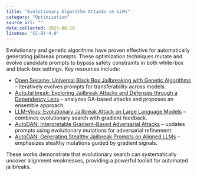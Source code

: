 ```yaml
---
title: "Evolutionary Algorithm Attacks on LLMs"
category: "Optimization"
source_url: ""
date_collected: 2025-06-18
license: "CC-BY-4.0"
---
```


Evolutionary and genetic algorithms have proven effective for automatically generating jailbreak prompts. These optimization techniques mutate and evolve candidate prompts to bypass safety constraints in both white-box and black-box settings. Key resources include:

- [Open Sesame: Universal Black Box Jailbreaking with Genetic Algorithms](https://arxiv.org/abs/2309.01446) – iteratively evolves prompts for transferability across models.
- [AutoJailbreak: Exploring Jailbreak Attacks and Defenses through a Dependency Lens](https://arxiv.org/abs/2406.03805) – analyzes GA-based attacks and proposes an ensemble approach.
- [LLM-Virus: Evolutionary Jailbreak Attack on Large Language Models](https://arxiv.org/abs/2501.00055) – combines evolutionary search with gradient feedback.
- [AutoDAN: Interpretable Gradient-Based Adversarial Attacks](https://arxiv.org/abs/2310.15140) – updates prompts using evolutionary mutations for adversarial refinement.
- [AutoDAN: Generating Stealthy Jailbreak Prompts on Aligned LLMs](https://arxiv.org/abs/2310.04451) – emphasizes stealthy mutations guided by gradient signals.

These works demonstrate that evolutionary search can systematically uncover alignment weaknesses, providing a powerful toolkit for automated jailbreaks.

